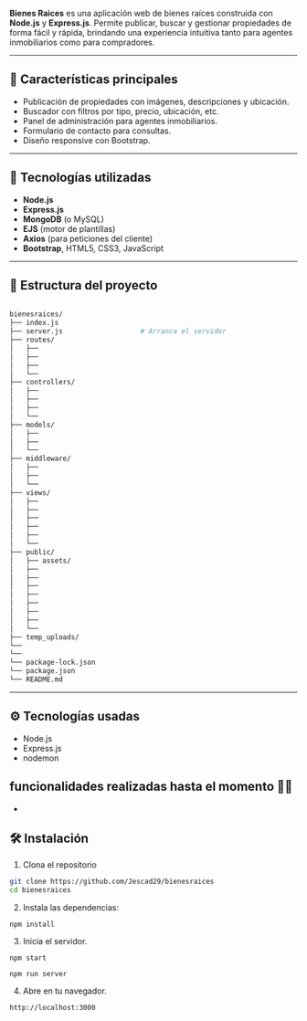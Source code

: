 **Bienes Raices** es una aplicación web de bienes raíces construida con **Node.js** y **Express.js**. Permite publicar, buscar y gestionar propiedades de forma fácil y rápida, brindando una experiencia intuitiva tanto para agentes inmobiliarios como para compradores.

---

## 🚀 Características principales

- Publicación de propiedades con imágenes, descripciones y ubicación.
- Buscador con filtros por tipo, precio, ubicación, etc.
- Panel de administración para agentes inmobiliarios.
- Formulario de contacto para consultas.
- Diseño responsive con Bootstrap.

---

## 🧰 Tecnologías utilizadas

- **Node.js**
- **Express.js**
- **MongoDB** (o MySQL)
- **EJS** (motor de plantillas)
- **Axios** (para peticiones del cliente)
- **Bootstrap**, HTML5, CSS3, JavaScript

---

## 📁 Estructura del proyecto

```bash

bienesraices/
├── index.js                      
├── server.js                   # Arranca el servidor
├── routes/
│   ├── 
│   ├── 
│   ├── 
│   └── 
├── controllers/
│   ├── 
│   ├── 
│   ├── 
│   └── 
├── models/
│   ├── 
│   ├── 
│   └── 
├── middleware/
│   ├── 
│   ├── 
│   └── 
├── views/                      
│   ├── 
│   ├── 
│   ├── 
│   ├── 
│   ├── 
│   └── 
├── public/
│   ├── assets/
│   ├── 
│   ├── 
│   ├── 
│   ├── 
│   ├── 
│   ├── 
│   ├── 
│   └── 
├── temp_uploads/
└── 
└── 
└── package-lock.json
└── package.json
└── README.md
```

---
## ⚙️ Tecnologías usadas

- Node.js
- Express.js
- nodemon

## funcionalidades realizadas hasta el momento 🐱‍🏍
- 

## 🛠️ Instalación

1. Clona el repositorio

```bash
git clone https://github.com/Jescad29/bienesraices
cd bienesraices
```

2. Instala las dependencias:

```
npm install
```

3. Inicia el servidor.

```
npm start

```

```
npm run server

```

4. Abre en tu navegador.

```
http://localhost:3000

```
